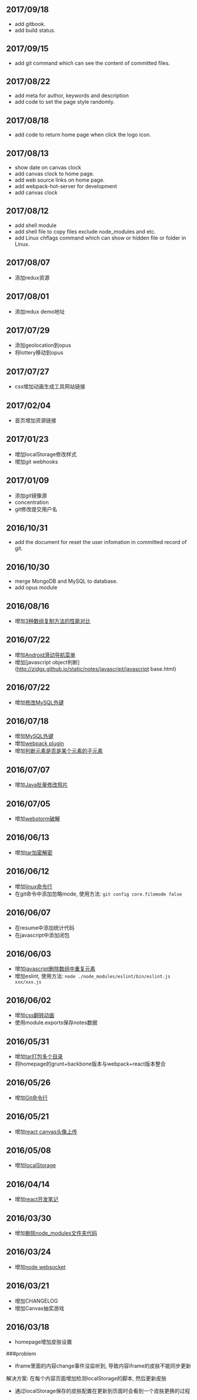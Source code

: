 ## 2017/09/18

- add gitbook.
- add build status.

## 2017/09/15

- add git command which can see the content of committed files.

## 2017/08/22

- add meta for author, keywords and description
- add code to set the page style randomly.

## 2017/08/18

- add code to return home page when click the logo icon.

## 2017/08/13

- show date on canvas clock
- add canvas clock to home page.
- add web source links on home page.
- add webpack-hot-server for development
- add canvas clock

## 2017/08/12

- add shell module
- add shell file to copy files exclude node_modules and etc.
- add Linux chflags command which can show or hidden file or folder in Linux.

## 2017/08/07

- 添加redux资源

## 2017/08/01

- 添加redux demo地址

## 2017/07/29
  
- 添加geolocation到opus
- 将lottery移动到opus

## 2017/07/27
  
- css增加动画生成工具网站链接

## 2017/02/04

- 首页增加资源链接

## 2017/01/23

- 增加localStorage修改样式
- 增加git webhooks

## 2017/01/09

- 添加git镜像源
- concentration
- git修改提交用户名

## 2016/10/31

- add the document for reset the user infomation in committed record of git.

## 2016/10/30

- merge MongoDB and MySQL to database.
- add opus module

## 2016/08/16

- 增加[3种数组复制方法的性能对比](http://zjdgx.github.io/static/notes/javascript/javascript-copy-compare.html)

## 2016/07/22

- 增加[Android滑动导航菜单](http://zjdgx.github.io/static/notes/android/android-source.html)
- 增加[javascript object判断](http://zjdgx.github.io/static/notes/javascript/javascript base.html)

## 2016/07/22

- 增加[修改MySQL外键](http://zjdgx.github.io/static/notes/mysql/notes.html)

## 2016/07/18

- 增加[MySQL外键](http://zjdgx.github.io/static/notes/mysql/notes.html)
- 增加[webpack plugin](http://zjdgx.github.io/static/notes/tools/webpack-plugin.html)
- 增加[判断元素是否是某个元素的子元素](http://zjdgx.github.io/static/notes/javascript/isChild.html)

## 2016/07/07

- 增加[Java批量修改照片](http://zjdgx.github.io/static/notes/java/batch-rename-photo.html)

## 2016/07/05

- 增加[webstorm破解](http://zjdgx.github.io/static/notes/tools/webstorm.2016.html)

## 2016/06/13

- 增加[tar加密解密](http://zjdgx.github.io/static/notes/tools/tar.html)

## 2016/06/12

- 增加[linux命令行](http://zjdgx.github.io/)
- 在git命令中添加忽略mode, 使用方法: `git config core.filemode false`

## 2016/06/07

- 在resume中添加统计代码
- 在javascript中添加闭包

## 2016/06/03

- 增加[javascript删除数组中重复元素](http://zjdgx.github.io/index.html)
- 增加eslint, 使用方法: `node ./node_modules/eslint/bin/eslint.js xxx/xxx.js`

## 2016/06/02

- 增加[css翻转动画](http://zjdgx.github.io/index.html)
- 使用module.exports保存notes数据

## 2016/05/31

- 增加[tar打包多个目录](http://zjdgx.github.io/nodejs.20160524.html)
- 将homepage的grunt+backbone版本与webpack+react版本整合

## 2016/05/26

- 增加[Git命令行](http://zjdgx.github.io/gruntVersion/tools.20160524.html)

## 2016/05/21

- 增加[react canvas头像上传](http://zjdgx.github.io/gruntVersion/react.20160524.html)

## 2016/05/08

- 增加[localStorage](http://zjdgx.github.io/gruntVersion/javascript.20160524.html)

## 2016/04/14

- 增加[react开发笔记](http://zjdgx.github.io/gruntVersion/react.20160524.html)

## 2016/03/30

- 增加[删除node_modules文件夹代码](http://zjdgx.github.io/gruntVersion/nodejs.20160524.html)

## 2016/03/24

- 增加[node websocket](http://zjdgx.github.io/gruntVersion/javascript.20160524.html)

## 2016/03/21

- 增加CHANGELOG
- 增加Canvas抽奖游戏

## 2016/03/18
- homepage增加皮肤设置

###problem

- iframe里面的内容change事件没监听到, 导致内容iframe的皮肤不能同步更新

解决方案: 在每个内容页面增加检测localStorage的脚本, 然后更新皮肤

- 通过localStorage保存的皮肤配置在更新到页面时会看到一个皮肤更换的过程
